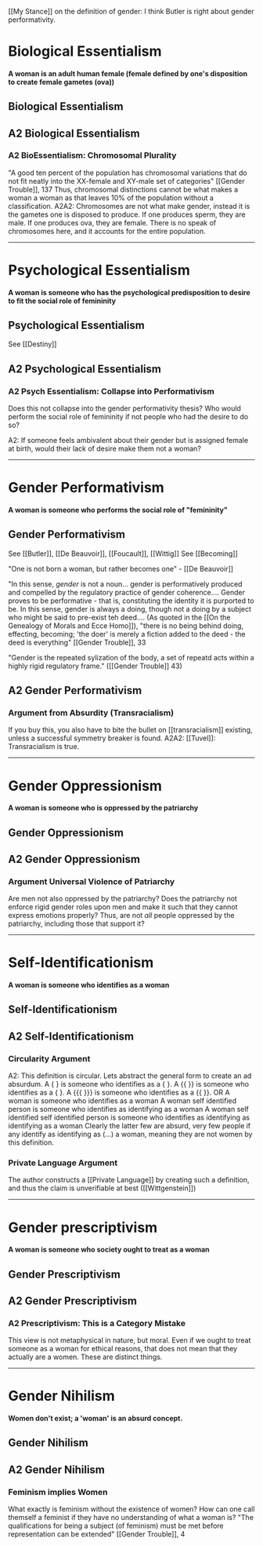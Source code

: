[[My Stance]] on the definition of gender: I think Butler is right about gender performativity.

# Biological Essentialism

#### A woman is an adult human female (female defined by one's disposition to create female gametes (ova))

## Biological Essentialism


## A2 Biological Essentialism

### A2 BioEssentialism: Chromosomal Plurality
"A good ten percent of the population has chromosomal variations that do not fit neatly into the XX-female and XY-male set of categories" [[Gender Trouble]], 137
Thus, chromosomal distinctions cannot be what makes a woman a woman as that leaves 10% of the population without a classification.
	A2A2: Chromosomes are not what make gender, instead it is the gametes one is disposed to produce. If one produces sperm, they are male. If one produces ova, they are female. There is no speak of chromosomes here, and it accounts for the entire population.

----

# Psychological Essentialism

#### A woman is someone who has the psychological predisposition to desire to fit the social role of femininity

## Psychological Essentialism
See [[Destiny]]

## A2 Psychological Essentialism

### A2 Psych Essentialism: Collapse into Performativism
Does this not collapse into the gender performativity thesis? Who would perform the social role of femininity if not people who had the desire to do so? 


A2: If someone feels ambivalent about their gender but is assigned female at birth, would their lack of desire make them not a woman?

----

# Gender Performativism

#### A woman is someone who performs the social role of "femininity"

## Gender Performativism

See [[Butler]], [[De Beauvoir]], [[Foucault]], [[Wittig]]
See [[Becoming]]

"One is not born a woman, but rather becomes one" - [[De Beauvoir]]

"In this sense, *gender* is not a noun... gender is performatively produced and compelled by the regulatory practice of gender coherence.... Gender proves to be performative - that is, constituting the identity it is purported to be. In this sense, gender is always a doing, though not a doing by a subject who might be said to pre-exist teh deed.... (As quoted in the [[On the Genealogy of Morals and Ecce Homo]]), "there is no being behind doing, effecting, becoming; 'the doer' is merely a fiction added to the deed - the deed is everything" [[Gender Trouble]], 33

"Gender is the repeated sylization of the body, a set of repeatd acts within a highly rigid regulatory frame." ([[Gender Trouble]] 43)

## A2 Gender Performativism

### Argument from Absurdity (Transracialism)
If you buy this, you also have to bite the bullet on [[transracialism]] existing, unless a successful symmetry breaker is found.
	A2A2: [[Tuvel]]: Transracialism is true.

----

# Gender Oppressionism

#### A woman is someone who is oppressed by the patriarchy

## Gender Oppressionism


## A2 Gender Oppressionism

### Argument Universal Violence of Patriarchy
Are men not also oppressed by the patriarchy? Does the patriarchy not enforce rigid gender roles upon men and make it such that they cannot express emotions properly? Thus, are not *all* people oppressed by the patriarchy, including those that support it?

---

# Self-Identificationism

#### A woman is someone who identifies as a woman

## Self-Identificationism

## A2 Self-Identificationism

### Circularity Argument
A2: This definition is circular. Lets abstract the general form to create an ad absurdum.
	A {     } is someone who identifies as a {     }.
	A  {{   }} is someone who identifies as a {     }.
	A  {{{ }}} is someone who identifies as a {{     }}.
	OR
	A woman is someone who identifies as a woman
	A woman self identified person is someone who identifies as identifying as a woman
	A woman self identified self identified person is someone who identifies as identifying as identifying as a woman
		Clearly the latter few are absurd, very few people if any identify as identifying as (...) a woman, meaning they are not women by this definition.

### Private Language Argument
The author constructs a [[Private Language]] by creating such a definition, and thus the claim is unverifiable at best ([[Wittgenstein]])

---

# Gender prescriptivism 

#### A woman is someone who society ought to treat as a woman

## Gender Prescriptivism

## A2 Gender Prescriptivism

### A2 Prescriptivism: This is a Category Mistake
This view is not metaphysical in nature, but moral. Even if we ought to treat someone as a woman for ethical reasons, that does not mean that they actually are a women. These are distinct things. 

---

# Gender Nihilism 
#### Women don't exist; a 'woman' is an absurd concept.

## Gender Nihilism

## A2 Gender Nihilism

### Feminism implies Women
What exactly is feminism without the existence of women? How can one call themself a feminist if they have no understanding of what a woman is?
	"The qualifications for being a subject (of feminism) must be met before representation can be extended" [[Gender Trouble]], 4